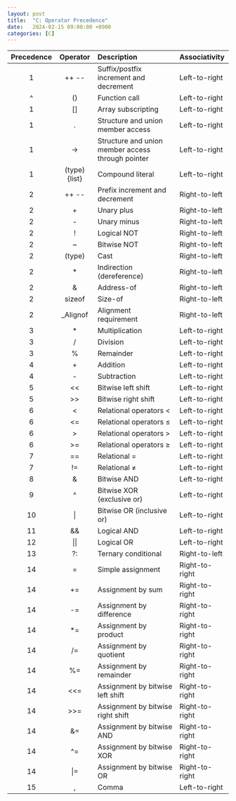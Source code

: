 ```yaml
---
layout: post
title:  "C: Operator Precedence"
date:   2024-02-15 09:00:00 +0900
categories: [C]
---
```


|Precedence|Operator|Description|Associativity|
|:---:|:---:|:---|:---|
|1|++ --|Suffix/postfix increment and decrement|Left-to-right|
|^|()|Function call|Left-to-right|
|1|[]|Array subscripting|Left-to-right|
|1|.|Structure and union member access|Left-to-right|
|1|->|Structure and union member access through pointer|Left-to-right|
|1|(type){list}|Compound literal|Left-to-right|
|2|++ --|Prefix increment and decrement|Right-to-left|
|2|+|Unary plus|Right-to-left|
|2|-|Unary minus|Right-to-left|
|2|!|Logical NOT|Right-to-left|
|2|~|Bitwise NOT|Right-to-left|
|2|(type)|Cast|Right-to-left|
|2|*|Indirection (dereference)|Right-to-left|
|2|&|Address-of|Right-to-left|
|2|sizeof|Size-of|Right-to-left|
|2|_Alignof|Alignment requirement|Right-to-left|
|3|*|Multiplication|Left-to-right|
|3|/|Division|Left-to-right|
|3|%|Remainder|Left-to-right|
|4|+|Addition|Left-to-right|
|4|-|Subtraction|Left-to-right|
|5|&#60;&#60;|Bitwise left shift|Left-to-right|
|5|&#62;&#62;|Bitwise right shift|Left-to-right|
|6|&#60;|Relational operators <|Left-to-right|
|6|&#60;=|Relational operators ≤|Left-to-right|
|6|&#62;|Relational operators >|Left-to-right|
|6|&#62;=|Relational operators ≥|Left-to-right|
|7|==|Relational =|Left-to-right|
|7|!=|Relational ≠|Left-to-right|
|8|&|Bitwise AND|Left-to-right|
|9|^|Bitwise XOR (exclusive or)|Left-to-right|
|10|&#124;|Bitwise OR (inclusive or)|Left-to-right|
|11|&&|Logical AND|Left-to-right|
|12|&#124;&#124;|Logical OR|Left-to-right|
|13|?:|Ternary conditional|Right-to-left|
|14|=|Simple assignment|Right-to-right|
|14|+=|Assignment by sum|Right-to-right|
|14|-=|Assignment by difference|Right-to-right|
|14|*=|Assignment by product|Right-to-right|
|14|/=|Assignment by quotient|Right-to-right|
|14|%=|Assignment by remainder|Right-to-right|
|14|&#60;&#60;=|Assignment by bitwise left shift|Right-to-right|
|14|&#62;&#62;=|Assignment by bitwise right shift|Right-to-right|
|14|&=|Assignment by bitwise AND|Right-to-right|
|14|^=|Assignment by bitwise XOR|Right-to-right|
|14|&#124;=|Assignment by bitwise OR|Right-to-right|
|15|,|Comma|Left-to-right|
